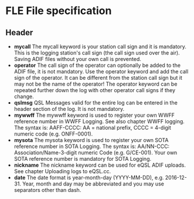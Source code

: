 # FLE File specification

## Header

* **mycall**	The mycall keyword is your station call sign and it is mandatory. This is the logging station's call sign (the call sign used over the air). Saving ADIF files without your own call is prevented.
* **operator** 	The call sign of the operator can optionally be added to the ADIF file, it is not mandatory. Use the operator keyword and add the call sign of the operator. It can be different from the station call sign but it may not be the name of the operator! The operator keyword can be repeated further down the log with other operator call signs if they change.
* **qslmsg**	QSL Messages valid for the entire log can be entered in the header section of the log. It is not mandatory.
* **mywwff**	The mywwff keyword is used to register your own WWFF reference number in WWFF Logging. See also chapter WWFF logging. The syntax is: AAFF-CCCC: AA = national prefix, CCCC = 4-digit numeric code (e.g. ONFF-0001).
* **mysota**	The mysota keyword is used to register your own SOTA reference number in SOTA Logging. The syntax is: AA/NN-CCC: Association/Name-3-digit numeric Code (e.g. G/CE-001). Your own SOTA reference number is mandatory for SOTA Logging.
* **nickname**	The nickname keyword can be used for eQSL ADIF uploads. See chapter Uploading logs to eQSL.cc.
* **date**	The date format is year-month-day (YYYY-MM-DD), e.g. 2016-12-31. Year, month and day may be abbreviated and you may use separators other than dash.
